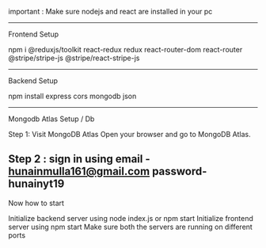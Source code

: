 
important : Make sure nodejs and react are installed in your pc


------------------------------------------------------------------------------
Frontend Setup

npm i @reduxjs/toolkit react-redux redux react-router-dom react-router @stripe/stripe-js @stripe/react-stripe-js

------------------------------------------------------------------------------

Backend Setup

npm install express cors mongodb json 

------------------------------------------------------------------------------
Mongodb Atlas Setup / Db

Step 1: Visit MongoDB Atlas
Open your browser and go to MongoDB Atlas.

Step 2 : sign in using 
email - hunainmulla161@gmail.com
password-hunainyt19
------------------------------------------------------------------------------
Now how to start

Initialize backend server using node index.js or npm start
Initialize frontend server using npm start
Make sure both the servers are running on different ports


